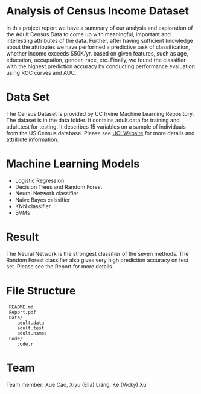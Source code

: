 # Analysis of Census Income Dataset
In this project report we have a summary of our analysis and exploration of the Adult Census Data to come up with meaningful, important and interesting attributes of the data. Further, after having sufficient knowledge about the attributes we have performed a predictive task of classification, whether income exceeds $50K/yr. based on given features, such as age, education, occupation, gender, race, etc. Finally, we found the classifier with the highest prediction accuracy by conducting performance evaluation using ROC curves and AUC.

# Data Set
The Census Dataset is provided by UC Irvine Machine Learning Repository. The dataset is in the data folder. It contains adult.data for training and adult.test for testing. It describes 15 variables on a sample of individuals from the US Census database. Please see [UCI Website](https://archive.ics.uci.edu/ml/datasets/adult) for more details and attribute information.

# Machine Learning Models
- Logistic Regression
- Decision Trees and Random Forest
- Neural Network classifier
- Naive Bayes calssifier
- KNN classifier
- SVMs

# Result
The Neural Network is the strongest classifier of the seven methods. The Random Forest classifier also gives very high prediction accuracy on test set. Please see the Report for more details.

# File Structure

```
 README.md
 Report.pdf
 Data/
    adult.data
    adult.test
    adult.names
 Code/
    code.r
 ```
 
# Team
Team member: Xue Cao, Xiyu (Ella) Liang, Ke (Vicky) Xu
